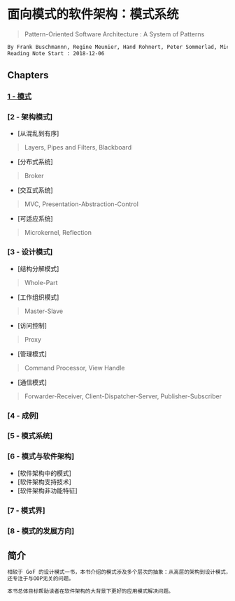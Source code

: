 # 面向模式的软件架构：模式系统
> Pattern-Oriented Software Architecture : A System of Patterns
```md
By Frank Buschmannn, Regine Meunier, Hand Rohnert, Peter Sommerlad, Michael Stal
Reading Note Start : 2018-12-06
```

## Chapters
### [1 - 模式](chapter/chapter-1_pattern.md)

### [2 - 架构模式]
* [从混乱到有序]
> Layers, Pipes and Filters, Blackboard
* [分布式系统]
> Broker
* [交互式系统]
> MVC, Presentation-Abstraction-Control
* [可适应系统]
> Microkernel, Reflection

### [3 - 设计模式]
* [结构分解模式]
> Whole-Part
* [工作组织模式]
> Master-Slave
* [访问控制]
> Proxy
* [管理模式]
> Command Processor, View Handle
* [通信模式]
> Forwarder-Receiver, Client-Dispatcher-Server, Publisher-Subscriber

### [4 - 成例]

### [5 - 模式系统]

### [6 - 模式与软件架构]
* [软件架构中的模式]
* [软件架构支持技术]
* [软件架构非功能特征]

### [7 - 模式界]

### [8 - 模式的发展方向]

## 简介
```md
相较于 GoF 的设计模式一书，本书介绍的模式涉及多个层次的抽象：从高层的架构到设计模式，再到低层的成例（idiom）。
还专注于与OOP无关的问题。

本书总体目标帮助读者在软件架构的大背景下更好的应用模式解决问题。
```